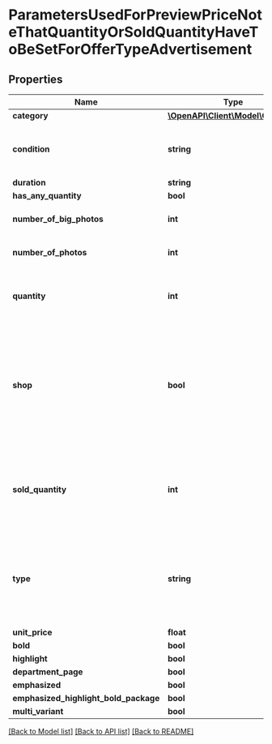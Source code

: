 # ParametersUsedForPreviewPriceNoteThatQuantityOrSoldQuantityHaveToBeSetForOfferTypeAdvertisement

## Properties
Name | Type | Description | Notes
------------ | ------------- | ------------- | -------------
**category** | [**\OpenAPI\Client\Model\Category**](Category.md) |  | 
**condition** | **string** | Offer condition, if is new, used or other. | [optional] 
**duration** | **string** |  | [optional] 
**has_any_quantity** | **bool** |  | [optional] 
**number_of_big_photos** | **int** | If set, minimum value 0 | [optional] 
**number_of_photos** | **int** | If set, minimum value 0 | [optional] 
**quantity** | **int** | Quantity of items to be sold. If set, minimum value 1 | [optional] 
**shop** | **bool** | Deprecated. Value &#39;true&#39; sets the &#39;offer.type&#39; field to &#39;shop&#39;, value &#39;false&#39; to &#39;offer&#39;. This field is ignored if &#39;offer.type&#39; field is set. | [optional] 
**sold_quantity** | **int** | Quantity of sold items. Relates to commission success fee. If set, minimum value 1 | [optional] 
**type** | **string** | Offer type. &#39;type&#39; or &#39;shop&#39; fields must be provided. Takes precedence over &#39;shop&#39; field | [optional] 
**unit_price** | **float** |  | 
**bold** | **bool** |  | [optional] 
**highlight** | **bool** |  | [optional] 
**department_page** | **bool** |  | [optional] 
**emphasized** | **bool** |  | [optional] 
**emphasized_highlight_bold_package** | **bool** |  | [optional] 
**multi_variant** | **bool** |  | [optional] 

[[Back to Model list]](../README.md#documentation-for-models) [[Back to API list]](../README.md#documentation-for-api-endpoints) [[Back to README]](../README.md)


